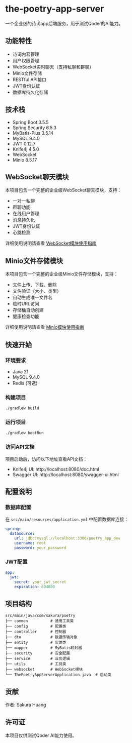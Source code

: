 # the-poetry-app-server
一个企业级的诗词app后端服务，用于测试Qoder的AI能力。

## 功能特性

- 诗词内容管理
- 用户权限管理
- WebSocket实时聊天（支持私聊和群聊）
- Minio文件存储
- RESTful API接口
- JWT身份认证
- 数据库持久化存储

## 技术栈

- Spring Boot 3.5.5
- Spring Security 6.5.3
- MyBatis-Plus 3.5.14
- MySQL 9.4.0
- JWT 0.12.7
- Knife4j 4.5.0
- WebSocket
- Minio 8.5.17

## WebSocket聊天模块

本项目包含一个完整的企业级WebSocket聊天模块，支持：

- 一对一私聊
- 群聊功能
- 在线用户管理
- 消息持久化
- JWT身份认证
- 心跳检测

详细使用说明请查看 [WebSocket模块使用指南](WEBSOCKET_MODULE.md)

## Minio文件存储模块

本项目包含一个完整的企业级Minio文件存储模块，支持：

- 文件上传、下载、删除
- 文件验证（大小、类型）
- 自动生成唯一文件名
- 临时URL访问
- 存储桶自动创建
- 健康检查功能

详细使用说明请查看 [Minio模块使用指南](MINIO_MODULE.md)

## 快速开始

### 环境要求

- Java 21
- MySQL 9.4.0
- Redis (可选)

### 构建项目

```bash
./gradlew build
```

### 运行项目

```bash
./gradlew bootRun
```

### 访问API文档

项目启动后，访问以下地址查看API文档：

- Knife4j UI: http://localhost:8080/doc.html
- Swagger UI: http://localhost:8080/swagger-ui.html

## 配置说明

### 数据库配置

在 `src/main/resources/application.yml` 中配置数据库连接：

```yaml
spring:
  datasource:
    url: jdbc:mysql://localhost:3306/poetry_app_dev
    username: root
    password: your_password
```

### JWT配置

```yaml
app:
  jwt:
    secret: your_jwt_secret
    expiration: 604800
```

## 项目结构

```
src/main/java/com/sakura/poetry
├── common          # 通用工具类
├── config          # 配置类
├── controller      # 控制器
├── dto             # 数据传输对象
├── entity          # 实体类
├── mapper          # MyBatis映射器
├── security        # 安全配置
├── service         # 业务逻辑
├── utils           # 工具类
├── websocket       # WebSocket模块
└── ThePoetryAppServerApplication.java  # 启动类
```

## 贡献

作者: Sakura Huang

## 许可证

本项目仅供测试Qoder AI能力使用。
